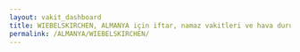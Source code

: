 ```yaml
---
layout: vakit_dashboard
title: WIEBELSKIRCHEN, ALMANYA için iftar, namaz vakitleri ve hava durumu - ilçe/eyalet seç
permalink: /ALMANYA/WIEBELSKIRCHEN/
---
```


<script type="text/javascript">
  var GLOBAL_COUNTRY = 'ALMANYA';
  var GLOBAL_CITY = 'WIEBELSKIRCHEN';
  var GLOBAL_STATE = '';
  var lat = 72;
  var lon = 21;
</script>
